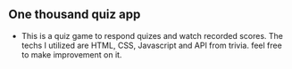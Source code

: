 ## One thousand quiz app
- This is a quiz game to respond quizes and watch recorded scores. The techs I utilized are HTML, CSS, Javascript and API from trivia. feel free to make improvement on it. 
